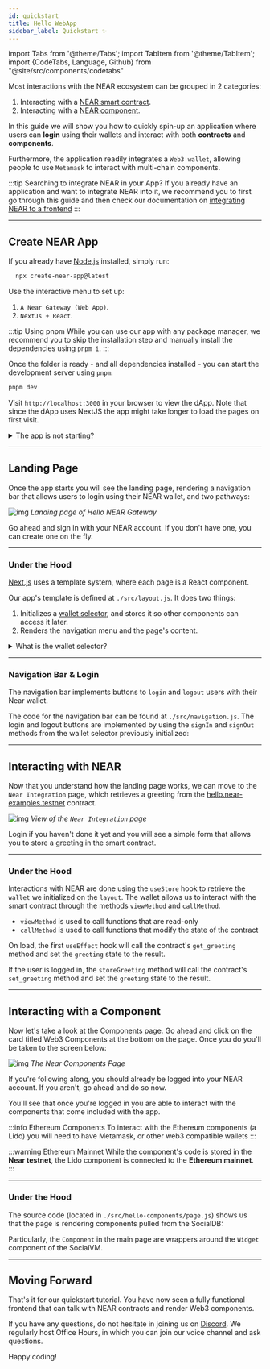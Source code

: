 ```yaml
---
id: quickstart
title: Hello WebApp
sidebar_label: Quickstart ✨
---
```


import Tabs from '@theme/Tabs';
import TabItem from '@theme/TabItem';
import {CodeTabs, Language, Github} from "@site/src/components/codetabs"

Most interactions with the NEAR ecosystem can be grouped in 2 categories:

1. Interacting with a [NEAR smart contract](./integrate-contracts.md).
2. Interacting with a [NEAR component](./integrate-components.md).

In this guide we will show you how to quickly spin-up an application where users can **login** using their wallets and interact with both **contracts** and **components**.

Furthermore, the application readily integrates a `Web3 wallet`, allowing people to use `Metamask` to interact with multi-chain components.

:::tip Searching to integrate NEAR in your App?
If you already have an application and want to integrate NEAR into it, we recommend you to first go through this guide and then check our documentation on [integrating NEAR to a frontend](./integrate-contracts.md)
:::

---

## Create NEAR App

If you already have [Node.js](https://nodejs.org/en/download) installed, simply run:

```bash
  npx create-near-app@latest
```

Use the interactive menu to set up:

1. `A Near Gateway (Web App)`.
2. `NextJs + React`.

:::tip Using pnpm
While you can use our app with any package manager, we recommend you to skip the installation step and manually install the dependencies using `pnpm i`.
:::

Once the folder is ready - and all dependencies installed - you can start the development server using `pnpm`.

```bash
pnpm dev
```

Visit `http://localhost:3000` in your browser to view the dApp. Note that since the dApp uses NextJS the app might take longer to load the pages on first visit.

<details>
<summary> The app is not starting? </summary>

Make sure you are using **node >= v18**, you can easily switch versions using `nvm use 18`

</details>

---

## Landing Page

Once the app starts you will see the landing page, rendering a navigation bar that allows users to login using their NEAR wallet, and two pathways:

![img](/docs/assets/examples/hello-near-landing-page.png)
_Landing page of Hello NEAR Gateway_

Go ahead and sign in with your NEAR account. If you don't have one, you can create one on the fly.

<hr className="subsection" />

### Under the Hood

[Next.js](https://nextjs.org/) uses a template system, where each page is a React component.

Our app's template is defined at `./src/layout.js`. It does two things:

1. Initializes a [wallet selector](../../4.tools/wallet-selector.md), and stores it so other components can access it later.
2. Renders the navigation menu and the page's content.

<Github url="https://github.com/near-examples/hello-near-examples/blob/master/frontend/src/layout.js" language="jsx" start="18" end="25" />

<details>
<summary>What is the wallet selector?</summary>

The wallet selector is a component that allows users to select their preferred Near wallet to login. Our application implements a `useInitWallet` hook, that initializes a wallet selector and stores it so other components can access it later.

</details>

<hr className="subsection" />

### Navigation Bar & Login

The navigation bar implements buttons to `login` and `logout` users with their Near wallet.

The code for the navigation bar can be found at `./src/navigation.js`. The login and logout buttons are implemented by using the `signIn` and `signOut` methods from the wallet selector previously initialized:

<Github url="https://github.com/near-examples/hello-near-examples/blob/master/frontend/src/components/navigation.js" language="jsx" start="10" end="23" />

---

## Interacting with NEAR

Now that you understand how the landing page works, we can move to the `Near Integration` page, which retrieves a greeting from the [hello.near-examples.testnet](https://testnet.nearblocks.io/address/hello.near-examples.testnet) contract.

![img](/docs/assets/examples/hello-near-gateway.png)
_View of the `Near Integration` page_

Login if you haven't done it yet and you will see a simple form that allows you to store a greeting in the smart contract.

<hr className="subsection" />

### Under the Hood

Interactions with NEAR are done using the `useStore` hook to retrieve the `wallet` we initialized on the `layout`. The wallet allows us to interact with the smart contract through the methods `viewMethod` and `callMethod`.

- `viewMethod` is used to call functions that are read-only
- `callMethod` is used to call functions that modify the state of the contract

<Github url="https://github.com/near-examples/hello-near-examples/blob/master/frontend/src/pages/hello-near/index.js" language="jsx" start="14" end="38" />

On load, the first `useEffect` hook will call the contract's `get_greeting` method and set the `greeting` state to the result.

If the user is logged in, the `storeGreeting` method will call the contract's `set_greeting` method and set the `greeting` state to the result.

---

## Interacting with a Component

Now let's take a look at the Components page. Go ahead and click on the card titled Web3 Components at the bottom on the page. Once you do you'll be taken to the screen below:

![img](/docs/assets/examples/hello-near-components.png)
_The Near Components Page_

If you're following along, you should already be logged into your NEAR account. If you aren't, go ahead and do so now.

You'll see that once you're logged in you are able to interact with the components that come included with the app.

:::info Ethereum Components
To interact with the Ethereum components (a Lido) you will need to have Metamask, or other web3 compatible wallets
:::

:::warning Ethereum Mainnet
While the component's code is stored in the **Near testnet**, the Lido component is connected to the **Ethereum mainnet**.
:::

<hr className="subsection" />

### Under the Hood

The source code (located in `./src/hello-components/page.js`) shows us that the page is rendering components pulled from the SocialDB:

<CodeTabs>
  <TabItem value="page.js">
    <Github url="https://github.com/near-examples/hello-near-examples/blob/master/frontend/src/pages/hello-components/index.js" start="27" end="36" language="jsx" /></TabItem>
  <TabItem value="vm-components.js">
      <Github url="https://github.com/near-examples/hello-near-examples/blob/master/frontend/src/components/vm-component.js" language="jsx" /></TabItem>
</CodeTabs>

Particularly, the `Component` in the main page are wrappers around the `Widget` component of the SocialVM.

---

## Moving Forward

That's it for our quickstart  tutorial. You have now seen a fully functional frontend that can talk with NEAR contracts and render Web3 components.

If you have any questions, do not hesitate in joining us on [Discord](https://near.chat). We regularly host Office Hours, in which you can join our voice channel and ask questions.

Happy coding!

